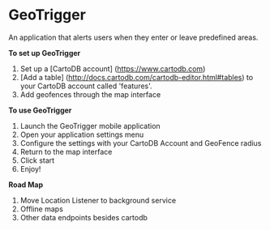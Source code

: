 GeoTrigger
==========

An application that alerts users when they enter or leave predefined areas.


**To set up GeoTrigger**

1. Set up a [CartoDB account] (https://www.cartodb.com) 
2. [Add a table] (http://docs.cartodb.com/cartodb-editor.html#tables) to your CartoDB account called 'features'. 
3. Add geofences through the map interface


**To use GeoTrigger**

1. Launch the GeoTrigger mobile application
2. Open your application settings menu
3. Configure the settings with your CartoDB Account and GeoFence radius
4. Return to the map interface
5. Click start
6. Enjoy!


**Road Map**

1. Move Location Listener to background service
2. Offline maps 
3. Other data endpoints besides cartodb
